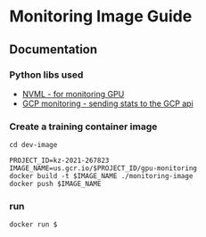 # Monitoring Image Guide

## Documentation

### Python libs used
* [NVML - for monitoring GPU](https://pypi.org/project/pynvml/)
* [GCP monitoring - sending stats to the GCP api](https://googleapis.dev/python/monitoring/latest/index.html)


### Create a training container image

```
cd dev-image
```

```
PROJECT_ID=kz-2021-267823
IMAGE_NAME=us.gcr.io/$PROJECT_ID/gpu-monitoring
docker build -t $IMAGE_NAME ./monitoring-image
docker push $IMAGE_NAME
```

### run
```
docker run $
```


